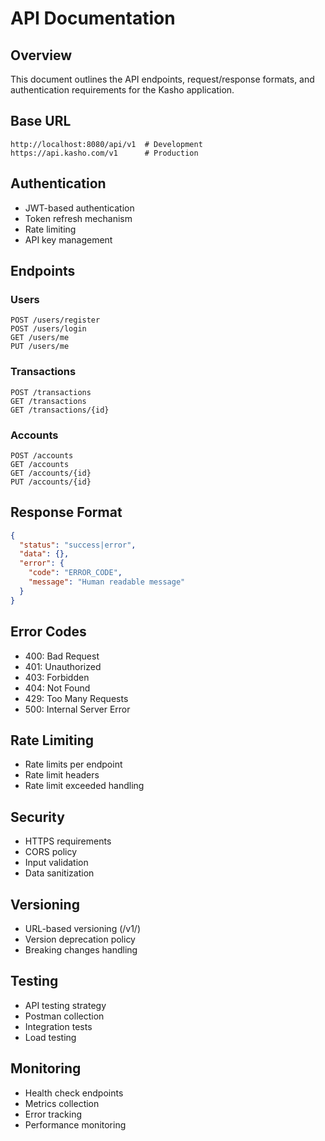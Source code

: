 # API Documentation

## Overview
This document outlines the API endpoints, request/response formats, and authentication requirements for the Kasho application.

## Base URL
```
http://localhost:8080/api/v1  # Development
https://api.kasho.com/v1      # Production
```

## Authentication
- JWT-based authentication
- Token refresh mechanism
- Rate limiting
- API key management

## Endpoints

### Users
```http
POST /users/register
POST /users/login
GET /users/me
PUT /users/me
```

### Transactions
```http
POST /transactions
GET /transactions
GET /transactions/{id}
```

### Accounts
```http
POST /accounts
GET /accounts
GET /accounts/{id}
PUT /accounts/{id}
```

## Response Format
```json
{
  "status": "success|error",
  "data": {},
  "error": {
    "code": "ERROR_CODE",
    "message": "Human readable message"
  }
}
```

## Error Codes
- 400: Bad Request
- 401: Unauthorized
- 403: Forbidden
- 404: Not Found
- 429: Too Many Requests
- 500: Internal Server Error

## Rate Limiting
- Rate limits per endpoint
- Rate limit headers
- Rate limit exceeded handling

## Security
- HTTPS requirements
- CORS policy
- Input validation
- Data sanitization

## Versioning
- URL-based versioning (/v1/)
- Version deprecation policy
- Breaking changes handling

## Testing
- API testing strategy
- Postman collection
- Integration tests
- Load testing

## Monitoring
- Health check endpoints
- Metrics collection
- Error tracking
- Performance monitoring 